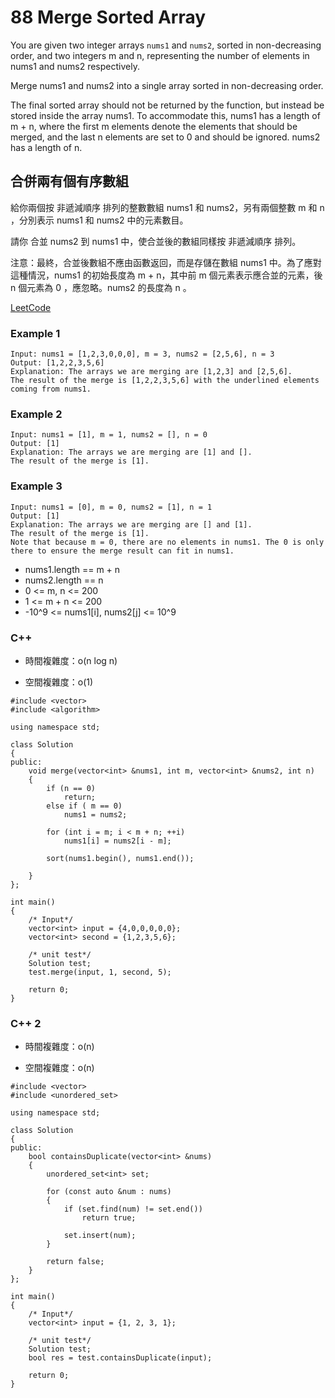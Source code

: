# 88 Merge Sorted Array

You are given two integer arrays `nums1` and `nums2`, sorted in non-decreasing order, 
and two integers m and n, representing the number of elements in nums1 and nums2 respectively.

Merge nums1 and nums2 into a single array sorted in non-decreasing order.

The final sorted array should not be returned by the function, but instead be stored inside the array nums1. To accommodate this, nums1 has a length of m + n, where the first m elements denote the elements that should be merged, and the last n elements are set to 0 and should be ignored. nums2 has a length of n.

## 合併兩有個有序數組

給你兩個按 非遞減順序 排列的整數數組 nums1 和 nums2，另有兩個整數 m 和 n ，分別表示 nums1 和 nums2 中的元素數目。

請你 合並 nums2 到 nums1 中，使合並後的數組同樣按 非遞減順序 排列。

注意：最終，合並後數組不應由函數返回，而是存儲在數組 nums1 中。為了應對這種情況，nums1 的初始長度為 m + n，其中前 m 個元素表示應合並的元素，後 n 個元素為 0 ，應忽略。nums2 的長度為 n 。


[LeetCode](https://leetcode-cn.com/problems/merge-sorted-array/)

### Example 1
```
Input: nums1 = [1,2,3,0,0,0], m = 3, nums2 = [2,5,6], n = 3
Output: [1,2,2,3,5,6]
Explanation: The arrays we are merging are [1,2,3] and [2,5,6].
The result of the merge is [1,2,2,3,5,6] with the underlined elements coming from nums1.
```

### Example 2
```
Input: nums1 = [1], m = 1, nums2 = [], n = 0
Output: [1]
Explanation: The arrays we are merging are [1] and [].
The result of the merge is [1].
```

### Example 3
```
Input: nums1 = [0], m = 0, nums2 = [1], n = 1
Output: [1]
Explanation: The arrays we are merging are [] and [1].
The result of the merge is [1].
Note that because m = 0, there are no elements in nums1. The 0 is only there to ensure the merge result can fit in nums1.
```

* nums1.length == m + n
* nums2.length == n
* 0 <= m, n <= 200
* 1 <= m + n <= 200
* -10^9 <= nums1[i], nums2[j] <= 10^9

### C++ 

* 時間複雜度：o(n log n) 

* 空間複雜度：o(1) 
```
#include <vector>
#include <algorithm>

using namespace std;

class Solution
{
public:
    void merge(vector<int> &nums1, int m, vector<int> &nums2, int n)
    {
        if (n == 0)
            return;
        else if ( m == 0)
            nums1 = nums2;

        for (int i = m; i < m + n; ++i)
            nums1[i] = nums2[i - m];
        
        sort(nums1.begin(), nums1.end());

    }
};

int main()
{
    /* Input*/
    vector<int> input = {4,0,0,0,0,0};
    vector<int> second = {1,2,3,5,6};

    /* unit test*/
    Solution test;
    test.merge(input, 1, second, 5);

    return 0;
}
```

### C++ 2

* 時間複雜度：o(n) 

* 空間複雜度：o(n) 

```
#include <vector>
#include <unordered_set>

using namespace std;

class Solution
{
public:
    bool containsDuplicate(vector<int> &nums)
    {
        unordered_set<int> set;

        for (const auto &num : nums)
        {
            if (set.find(num) != set.end())
                return true;

            set.insert(num);
        }

        return false;
    }
};

int main()
{
    /* Input*/
    vector<int> input = {1, 2, 3, 1};

    /* unit test*/
    Solution test;
    bool res = test.containsDuplicate(input);

    return 0;
}
```


